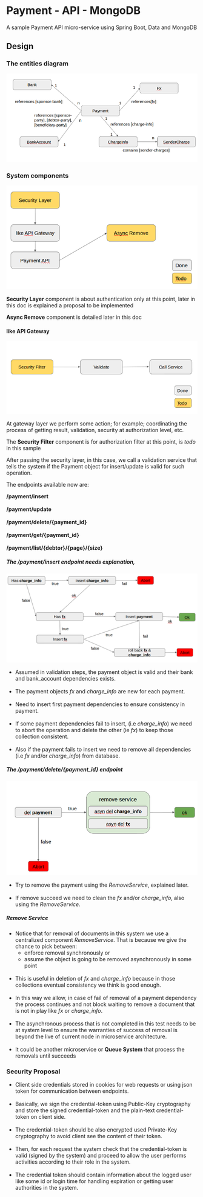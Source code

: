 # Payment - API - MongoDB

A sample Payment API micro-service using Spring Boot, Data and MongoDB

## Design

### The entities diagram
![Entity Diagram](doc/img/entity-diagram.png)

### System components
![System components](doc/img/system-components.png)  

**Security Layer** component is about authentication only at this point, later in this doc is explained a proposal to be implemented

**Async Remove** component is detailed later in this doc

#### like API Gateway
![like API Gateway](doc/img/api-gateway.png)

At gateway layer we perform some action; for example; coordinating the process of getting result, validation, security at authorization level, etc.

The **Security Filter** component is for authorization filter at this point, is *todo* in this sample

After passing the security layer, in this case, we call a validation service that tells the system if the Payment object for insert/update is valid for such operation.

The endpoints available now are:

**/payment/insert**  
</br>
**/payment/update**
</br>  
**/payment/delete/{payment_id}**
</br>  
**/payment/get/{payment_id}**
</br>  
**/payment/list/{debtor}/{page}/{size}**  


##### The */payment/insert* endpoint needs explanation,
![Insert a Payment](doc/img/insert-payment.png)

- Assumed in validation steps, the payment object is valid and their bank and bank_account dependencies exists.
</br></br>
- The payment objects *fx* and *charge_info* are new for each payment.
</br></br>
- Need to insert first payment dependencies to ensure consistency in payment.
</br></br> 
- If some payment dependencies fail to insert, (i.e *charge_info*) we need to abort the operation and delete the other (ie *fx*) to keep those collection consistent.
</br></br>
- Also if the payment fails to insert we need to remove all dependencies (i.e *fx* and/or *charge_info*) from database.


##### The /payment/delete/{payment_id} endpoint

![Delete a Payment](doc/img/delete-payment.png)

- Try to remove the payment using the *RemoveService*, explained later.
</br></br>
- If remove succeed we need to clean the *fx* and/or *charge_info*, also using the *RemoveService*. 

##### Remove Service

- Notice that for removal of documents in this system we use a centralized component *RemoveService*. That is because we give the chance to pick between:
	</br>  
	- enforce removal synchronously  or  
	- assume the object is going to be removed asynchronously in some point
</br></br>
- This is useful in deletion of *fx* and *charge_info* because in those collections eventual consistency we think is good enough.
</br></br>
- In this way we allow, in case of fail of removal of a payment dependency the process continues and not block waiting to remove a document that is not in play like *fx* or *charge_info*.
</br></br>
- The asynchronous process that is not completed in this test needs to be at system level to ensure the warranties of success of removal is beyond the live of current node in microservice architecture.
</br></br>
- It could be another microservice or **Queue System** that process the removals until succeeds

### Security Proposal

- Client side credentials stored in cookies for web requests or using json token for communication between endpoints.
</br></br>
- Basically, we sign the credential-token using Public-Key cryptography and store the signed credential-token and the plain-text credential-token on client side.
</br></br>
- The credential-token should be also encrypted used Private-Key cryptography to avoid client see the content of their token.
</br></br>
- Then, for each request the system check that the credential-token is valid (signed by the system) and proceed to allow the user performs activities according to their role in the system.
</br></br>
- The credential token should contain information about the logged user like some id or login time for handling expiration or getting user authorities in the system.

